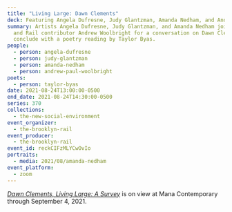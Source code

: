 ```yaml
---
title: "Living Large: Dawn Clements"
deck: Featuring Angela Dufresne, Judy Glantzman, Amanda Nedham, and Andrew Woolbright
summary: Artists Angela Dufresne, Judy Glantzman, and Amanda Nedham join artist
  and Rail contributor Andrew Woolbright for a conversation on Dawn Clements. We
  conclude with a poetry reading by Taylor Byas.
people:
  - person: angela-dufresne
  - person: judy-glantzman
  - person: amanda-nedham
  - person: andrew-paul-woolbright
poets:
  - person: taylor-byas
date: 2021-08-24T13:00:00-0500
end_date: 2021-08-24T14:30:00-0500
series: 370
collections:
  - the-new-social-environment
event_organizer:
  - the-brooklyn-rail
event_producer:
  - the-brooklyn-rail
event_id: reckCIFzMLYCwOvIo
portraits:
  - media: 2021/08/amanda-nedham
event_platform:
  - zoom
---
```

*[Dawn Clements, Living Large: A Survey](https://www.manacontemporary.com/exhibition/dawn-clements-living-large-a-survey/)* is on view at Mana Contemporary through September 4, 2021.